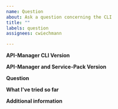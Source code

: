 ```yaml
---
name: Question
about: Ask a question concerning the CLI
title: ""
labels: question
assignees: cwiechmann

---
```


**API-Manager CLI Version**


**API-Manager and Service-Pack Version**


**Question**


**What I've tried so far**


**Additional information**
